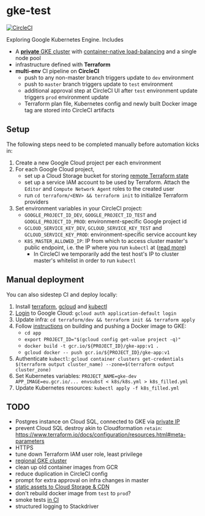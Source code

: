 # gke-test
[![CircleCI](https://circleci.com/gh/epiphone/gke-terraform-example/tree/master.svg?style=svg)](https://circleci.com/gh/epiphone/gke-terraform-example/tree/master)

Exploring Google Kubernetes Engine. Includes
- A [**private** GKE cluster](https://cloud.google.com/kubernetes-engine/docs/how-to/private-clusters) with [container-native load-balancing](https://cloud.google.com/kubernetes-engine/docs/how-to/container-native-load-balancing) and a single node pool
- infrastructure defined with **Terraform**
- **multi-env** CI pipeline on **CircleCI**
  - push to any non-master branch triggers update to `dev` environment
  - push to `master` branch triggers update to `test` environment
  - additional approval step at CircleCI UI after `test` environment update triggers `prod` environment update
  - Terraform plan file, Kubernetes config and newly built Docker image tag are stored into CircleCI artifacts

## Setup

The following steps need to be completed manually before automation kicks in:

1. Create a new Google Cloud project per each environment
2. For each Google Cloud project,
    - set up a Cloud Storage bucket for storing [remote Terraform state](https://www.terraform.io/docs/backends/types/gcs.html)
    - set up a service IAM account to be used by Terraform. Attach the `Editor` and `Compute Network Agent` roles to the created user
    - run `cd terraform/<ENV> && terraform init` to initialize Terraform providers
3. Set environment variables in your CircleCI project:
    - `GOOGLE_PROJECT_ID_DEV`, `GOOGLE_PROJECT_ID_TEST` and `GOOGLE_PROJECT_ID_PROD`: environment-specific Google project id
    - `GCLOUD_SERVICE_KEY_DEV`, `GCLOUD_SERVICE_KEY_TEST` and `GCLOUD_SERVICE_KEY_PROD`: environment-specific service account key
    - `K8S_MASTER_ALLOWED_IP`: IP from which to access cluster master's public endpoint, i.e. the IP where you run `kubectl` at ([read more](https://cloud.google.com/kubernetes-engine/docs/how-to/authorized-networks))
      - In CircleCI we temporarily add the test host's IP to cluster master's whitelist in order to run `kubectl`

## Manual deployment

You can also sidestep CI and deploy locally:

1. Install [terraform](https://learn.hashicorp.com/terraform/getting-started/install.html), [gcloud](https://cloud.google.com/sdk/#Quick_Start) and [kubectl](https://kubernetes.io/docs/tasks/tools/install-kubectl/)
2. [Login](https://www.terraform.io/docs/providers/google/provider_reference.html) to Google Cloud: `gcloud auth application-default login`
3. Update infra: `cd terraform/dev && terraform init && terraform apply`
4. Follow [instructions](https://cloud.google.com/kubernetes-engine/docs/tutorials/hello-app) on building and pushing a Docker image to GKE:
    - `cd app`
    - `export PROJECT_ID="$(gcloud config get-value project -q)"`
    - `docker build -t gcr.io/${PROJECT_ID}/gke-app:v1 .`
    - `gcloud docker -- push gcr.io/${PROJECT_ID}/gke-app:v1`
5. Authenticate `kubectl`: `gcloud container clusters get-credentials $(terraform output cluster_name) --zone=$(terraform output cluster_zone)`
6. Set Kubernetes variables: `PROJECT_NAME=gke-dev APP_IMAGE=eu.gcr.io/... envsubst < k8s/k8s.yml > k8s_filled.yml`
7. Update Kubernetes resources: `kubectl apply -f k8s_filled.yml`

## TODO

- Postgres instance on Cloud SQL, connected to GKE via [private IP](https://cloud.google.com/sql/docs/postgres/configure-private-ip)
- prevent Cloud SQL destroy akin to Cloudformation `retain`: https://www.terraform.io/docs/configuration/resources.html#meta-parameters
- HTTPS
- tune down Terraform IAM user role, least privilege
- [regional GKE cluster](https://cloud.google.com/kubernetes-engine/docs/concepts/regional-clusters)
- clean up old container images from GCR
- reduce duplication in CircleCI config
- prompt for extra approval on infra changes in master
- [static assets to Cloud Storage & CDN](https://cloud.google.com/load-balancing/docs/https/adding-a-backend-bucket-to-content-based-load-balancing#using_cloud_cdn_with_cloud_storage_buckets)
- don't rebuild docker image from `test` to `prod`?
- smoke tests [in CI](https://github.com/eddiewebb/circleci-multi-cloud-k8s/blob/master/.circleci/config.yml)
- structured logging to Stackdriver
